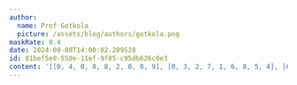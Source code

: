 ```yaml
---
author:
  name: Prof Gotkola
  picture: /assets/blog/authors/gotkola.png
maskRate: 0.4
date: 2024-08-08T14:00:02.209528
id: 81bef5e0-558e-11ef-9f85-c95db626c0e3
content: '[[0, 4, 0, 0, 8, 2, 0, 0, 9], [0, 3, 2, 7, 1, 6, 8, 5, 4], [6, 1, 8, 4, 0, 9, 0, 7, 3], [2, 7, 6, 0, 0, 8, 0, 4, 0], [1, 9, 5, 0, 7, 4, 0, 0, 8], [0, 8, 4, 9, 2, 5, 7, 1, 6], [0, 6, 1, 8, 9, 7, 0, 3, 0], [0, 5, 0, 0, 0, 0, 0, 0, 0], [0, 0, 9, 0, 6, 3, 0, 8, 0]]'
---
```

